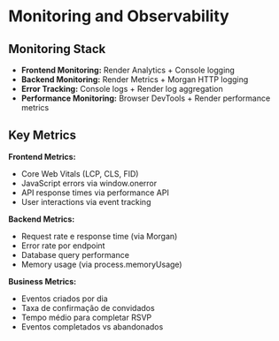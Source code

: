 # Monitoring and Observability

## Monitoring Stack

- **Frontend Monitoring:** Render Analytics + Console logging
- **Backend Monitoring:** Render Metrics + Morgan HTTP logging  
- **Error Tracking:** Console logs + Render log aggregation
- **Performance Monitoring:** Browser DevTools + Render performance metrics

## Key Metrics

**Frontend Metrics:**
- Core Web Vitals (LCP, CLS, FID)
- JavaScript errors via window.onerror
- API response times via performance API
- User interactions via event tracking

**Backend Metrics:**
- Request rate e response time (via Morgan)
- Error rate por endpoint
- Database query performance
- Memory usage (via process.memoryUsage)

**Business Metrics:**
- Eventos criados por dia
- Taxa de confirmação de convidados
- Tempo médio para completar RSVP
- Eventos completados vs abandonados
